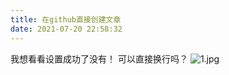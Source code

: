```yaml
---
title: 在github直接创建文章
date: 2021-07-20 22:58:32
---
```

我想看看设置成功了没有！
可以直接换行吗？
![1.jpg](https://gateway.pinata.cloud/ipfs/QmYU6zCc2deRKZTjonJh87FX6unkUStWaEbARywBZKtcsB)

